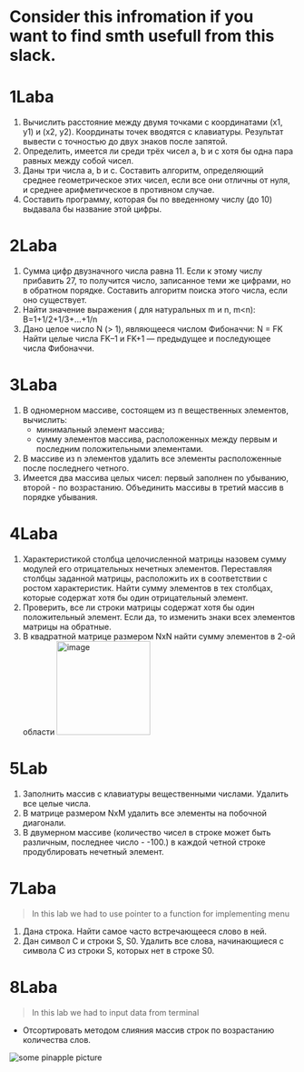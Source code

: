 # Consider this infromation if you want to find smth usefull from this slack.
# 1Laba
1. Вычислить расстояние между двумя точками с координатами (х1, y1) и (х2, y2). Координаты точек вводятся с клавиатуры. Результат вывести с точностью до двух знаков после запятой.
2. Определить, имеется ли среди трёх чисел a, b и c хотя бы одна  пара равных между собой чисел.
3. Даны три числа a, b и c. Составить алгоритм, определяющий среднее геометрическое этих чисел, если все они отличны от нуля, и среднее  арифметическое в противном случае.
4. Составить программу, которая бы по введенному числу (до 10) выдавала бы название этой цифры. 

# 2Laba
1. Сумма цифр двузначного числа равна 11. Если к этому числу прибавить 27,  то получится число, записанное теми же цифрами, но в обратном порядке.  Составить алгоритм поиска этого числа, если оно существует.
2. Найти значение выражения ( для натуральных m и n, m<n): B=1+1/2+1/3+...+1/n
3. Дано целое число N (> 1), являющееся числом Фибоначчи: N = FK Найти целые числа FK–1 и FK+1 — предыдущее и последующее числа Фибоначчи.

# 3Laba
1. В одномерном массиве, состоящем из п вещественных элементов, вычислить:
   - минимальный элемент массива;
   - сумму элементов массива, расположенных между первым и последним положительными элементами.
2. В массиве из n элементов удалить все элементы расположенные после последнего четного.
3. Имеется два массива целых чисел: первый заполнен по убыванию, второй - по возрастанию. Объединить массивы в третий массив в порядке убывания.

# 4Laba
1. Характеристикой столбца целочисленной матрицы назовем сумму модулей его отрицательных нечетных элементов. Переставляя столбцы заданной матрицы, расположить их в соответствии с ростом характеристик. Найти сумму элементов в тех столбцах, которые содержат хотя бы один отрицательный элемент.
2. Проверить, все ли строки матрицы содержат хотя бы один положительный элемент. Если да, то изменить знаки всех элементов матрицы на обратные.
3. В квадратной матрице размером NxN найти сумму элементов в 2-ой области
   <img width="165" alt="image" src="https://user-images.githubusercontent.com/66951820/207101436-f2e79846-06b5-4f16-ac75-c5026b0bbe7e.png">

# 5Lab
1. Заполнить массив с клавиатуры вещественными числами. Удалить все целые числа.
2. В матрице размером NxM удалить все элементы на побочной диагонали.
3. В двумерном массиве (количество чисел в строке может быть различным, последнее число - -100.) в каждой четной строке продублировать нечетный элемент.

# 7Laba
>In this lab we had to use pointer to a function for implementing menu
1. Дана строка. Найти самое часто встречающееся слово в ней.
2. Дан символ C и строки S, S0. Удалить все слова, начинающиеся с символа C из строки S, которых нет в строке S0.

# 8Laba
>In this lab we had to input data from terminal
* Отсортировать методом слияния массив строк по возрастанию количества слов.

![some pinapple picture](https://www.incimages.com/uploaded_files/image/1920x1080/getty_517308428_2000200020009280818_338996.jpg)
